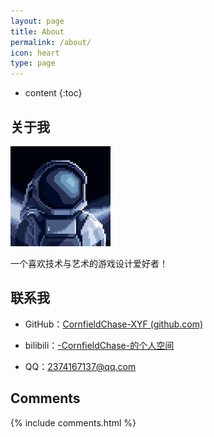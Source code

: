 ```yaml
---
layout: page
title: About
permalink: /about/
icon: heart
type: page
---
```


* content
{:toc}
## 关于我

<img src="../picture/4about.assets/%E5%A4%B4%E5%83%8F.png" alt="头像" style="zoom:25%;" />

一个喜欢技术与艺术的游戏设计爱好者！



## 联系我

* GitHub：[CornfieldChase-XYF (github.com)](https://github.com/CornfieldChase-XYF)

* bilibili：[-CornfieldChase-的个人空间](https://space.bilibili.com/1155332608?spm_id_from=333.1007.0.0)

* QQ：2374167137@qq.com

  

## Comments

{% include comments.html %}
